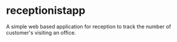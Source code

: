 receptionistapp
===============
A simple web based application for reception to track the number of customer's visiting an office.
